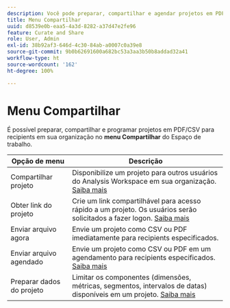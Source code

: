 ```yaml
---
description: Você pode preparar, compartilhar e agendar projetos em PDF/CSV para recipients em sua organização.
title: Menu Compartilhar
uuid: d8539e0b-eaa5-4a3d-8282-a37d47e2fe96
feature: Curate and Share
role: User, Admin
exl-id: 38b92af3-646d-4c30-84ab-a0007c0a39e8
source-git-commit: 9b0b62691600a682bc53a3aa3b50b8addad32a41
workflow-type: ht
source-wordcount: '162'
ht-degree: 100%

---
```


# Menu Compartilhar

É possível preparar, compartilhar e programar projetos em PDF/CSV para recipients em sua organização no **menu Compartilhar** do Espaço de trabalho.

| Opção de menu | Descrição |
|---|---|
| Compartilhar projeto | Disponibilize um projeto para outros usuários do Analysis Workspace em sua organização. [Saiba mais](https://experienceleague.adobe.com/docs/analytics/analyze/analysis-workspace/curate-share/share-projects.html?lang=pt-BR) |
| Obter link do projeto | Crie um link compartilhável para acesso rápido a um projeto. Os usuários serão solicitados a fazer logon. [Saiba mais](https://experienceleague.adobe.com/docs/analytics/analyze/analysis-workspace/curate-share/shareable-links.html?lang=pt-BR) |
| Enviar arquivo agora | Envie um projeto como CSV ou PDF imediatamente para recipients especificados. |
| Enviar arquivo agendado | Envie um projeto como CSV ou PDF em um agendamento para recipients especificados. [Saiba mais](https://experienceleague.adobe.com/docs/analytics/analyze/analysis-workspace/curate-share/t-schedule-report.html?lang=pt-BR) |
| Preparar dados do projeto | Limitar os componentes (dimensões, métricas, segmentos, intervalos de datas) disponíveis em um projeto. [Saiba mais](https://experienceleague.adobe.com/docs/analytics/analyze/analysis-workspace/curate-share/curate.html?lang=pt-BR) |
